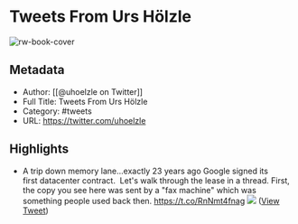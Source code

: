 # Tweets From Urs Hölzle

![rw-book-cover](https://pbs.twimg.com/profile_images/820560818630758400/jES7k6re.jpg)

## Metadata
- Author: [[@uhoelzle on Twitter]]
- Full Title: Tweets From Urs Hölzle
- Category: #tweets
- URL: https://twitter.com/uhoelzle

## Highlights
- A trip down memory lane...exactly 23 years ago Google signed its first datacenter contract.  Let's walk through the lease in a thread. First, the copy you see here was sent by a "fax machine" which was something people used back then. https://t.co/RnNmt4fnag
  ![](https://pbs.twimg.com/media/FAMlv1FVIAA0zu5.jpg) ([View Tweet](https://twitter.com/uhoelzle/status/1442040678167375877))

